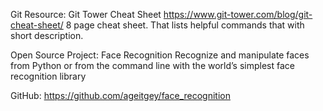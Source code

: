 Git Resource: Git Tower Cheat Sheet
https://www.git-tower.com/blog/git-cheat-sheet/
8 page cheat sheet. That lists helpful commands that with short description.


Open Source Project: Face Recognition
Recognize and manipulate faces from Python or from the command line with the world’s simplest face recognition library

GitHub: https://github.com/ageitgey/face_recognition
